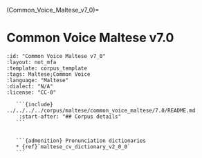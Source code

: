 
(Common_Voice_Maltese_v7_0)=
# Common Voice Maltese v7.0

``````{corpus} Common Voice Maltese v7.0
:id: "Common Voice Maltese v7_0"
:layout: not_mfa
:template: corpus_template
:tags: Maltese;Common Voice
:language: "Maltese"
:dialect: "N/A"
:license: "CC-0"

   ```{include} ../../../../corpus/maltese/common_voice_maltese/7.0/README.md
    :start-after: "## Corpus details"
   ```


   ```{admonition} Pronunciation dictionaries
   * {ref}`maltese_cv_dictionary_v2_0_0`
   ```
``````

